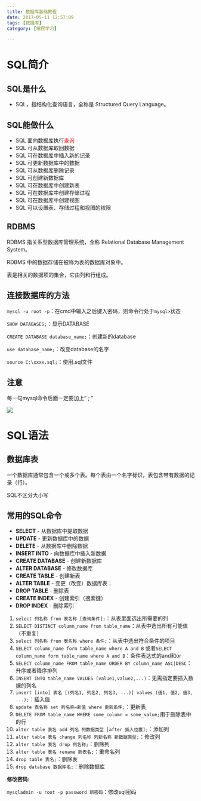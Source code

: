 ```yaml
---
title: 数据库基础教程
date: 2017-05-11 12:57:09
tags: [数据库]
category: [编程学习]

---
```

# SQL简介

<!--more-->

## SQL是什么

- SQL，指结构化查询语言，全称是 Structured Query Language。

## SQL能做什么

- SQL 面向数据库执行<font color='red'>查询</font> 
- SQL 可从数据库取回数据
- SQL 可在数据库中插入新的记录
- SQL 可更新数据库中的数据
- SQL 可从数据库删除记录
- SQL 可创建新数据库
- SQL 可在数据库中创建新表
- SQL 可在数据库中创建存储过程
- SQL 可在数据库中创建视图
- SQL 可以设置表、存储过程和视图的权限


## RDBMS

RDBMS 指关系型数据库管理系统，全称 Relational Database Management System。

RDBMS 中的数据存储在被称为表的数据库对象中。

表是相关的数据项的集合，它由列和行组成。

## 连接数据库的方法

`mysql -u root -p`：在cmd中输入之后键入密码，则命令行处于`mysql>`状态

`SHOW DATABASES;`：显示DATABASE

`CREATE DATABASE database_name;`：创建新的database

`use database_name;`：改变database的名字

`source C:\xxxx.sql;`：使用.sql文件

## 注意

每一句mysql命令后面一定要加上“ ; ”

![](http://ooi9t4tvk.bkt.clouddn.com/17-5-11/33750856-file_1494490161004_d61a.png)





# SQL语法

## 数据库表

一个数据库通常包含一个或多个表。每个表由一个名字标识，表包含带有数据的记录（行）。

SQL不区分大小写

## 常用的SQL命令

- **SELECT** - 从数据库中提取数据
- **UPDATE** - 更新数据库中的数据
- **DELETE** - 从数据库中删除数据
- **INSERT INTO** - 向数据库中插入新数据
- **CREATE DATABASE** - 创建新数据库
- **ALTER DATABASE** - 修改数据库
- **CREATE TABLE** - 创建新表
- **ALTER TABLE** - 变更（改变）数据库表：
- **DROP TABLE** - 删除表
- **CREATE INDEX** - 创建索引（搜索键）
- **DROP INDEX** - 删除索引




1. `select 列名称 from 表名称 [查询条件];`：从表里面选出所需要的列
2. `SELECT DISTINCT column_name from table_name`：从表中选出所有可能值（不重复）
3. `select 列名称 from 表名称 where 条件;`：从表中选出符合条件的项目
4. `SELECT column_name form table_name where A and B` 或者`SELECT column_name form table_name where A and B`：条件表达式的and和or
5. `SELECT column_name FROM table_name ORDER BY column_name ASC|DESC`：升序或者降序排列
6. `INSERT INTO table_name VALUES (value1,value2,...)`：无需指定要插入数据的列名
7. `insert [into] 表名 [(列名1, 列名2, 列名3, ...)] values (值1, 值2, 值3, ...);`：插入值
8. `update 表名称 set 列名称=新值 where 更新条件;`：更新表
9. `DELETE FROM table_name WHERE some_column = some_value;`用于删除表中的行
10. `alter table 表名 add 列名 列数据类型 [after 插入位置];`：添加列
11. `alter table 表名 change 列名称 列新名称 新数据类型;`：修改列
12. `alter table 表名 drop 列名称;`：删除列
13. `alter table 表名 rename 新表名;`：重命名列
14. `drop table 表名;`：删除表
15. `drop database 数据库名;`：删除数据库




**修改密码:**

`mysqladmin -u root -p password 新密码`：修改sql密码

